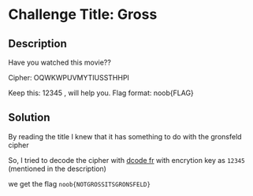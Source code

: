 # Challenge Title: Gross

## Description
Have you watched this movie??

Cipher: OQWKWPUVMYTIUSSTHHPI

Keep this: 12345 , will help you. Flag format: noob{FLAG}

## Solution
By reading the title I knew that it has something to do with the gronsfeld cipher

So, I tried to decode the cipher with [dcode fr](https://www.dcode.fr/gronsfeld-cipher) with encrytion key as `12345` (mentioned in the description)

we get the flag `noob{NOTGROSSITSGRONSFELD}`
